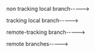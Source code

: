 non tracking local branch----->

tracking local branch----->

remote-tracking branch----->

remote branches----->
